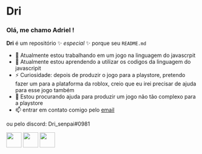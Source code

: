 # Dri

### Olá, me chamo Adriel ! 

**Dri** é um repositório ✨ _especial_ ✨ porque seu `README.md`


- 🔭 Atualmente estou trabalhando em um jogo na linguagem do javascrpit
- 🌱 Atualmente estou aprendendo a utilizar os codigos da linguagem do javascripit
- ⚡ Curiosidade: depois de produzir o jogo para a playstore, pretendo fazer um para a plataforma da roblox, creio que eu irei precisar de ajuda para esse jogo também
- 🤔 Estou procurando ajuda para produzir um jogo não tão complexo para a playstore
- 📫 entrar em contato comigo pelo [email](cruz.adriel@escola.pr.gov.br) 


ou pelo discord: Dri_senpai#0981


<img src="https://cdn.jsdelivr.net/gh/devicons/devicon/icons/git/git-original.svg" width="40" height="40"/> <img src="https://cdn.jsdelivr.net/gh/devicons/devicon/icons/java/java-original.svg" width="40" height="40"/> <img src="https://cdn.jsdelivr.net/gh/devicons/devicon/icons/linux/linux-original.svg" width="40" height="40"/>
